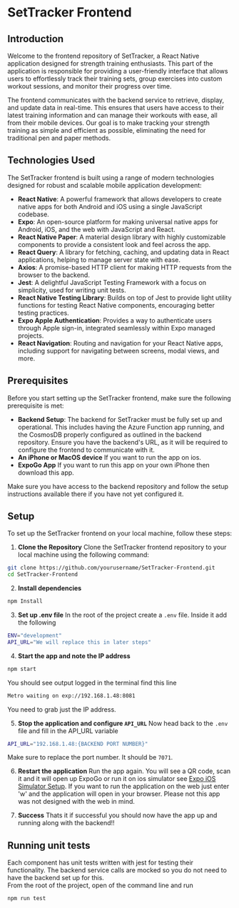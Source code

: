 # SetTracker Frontend

## Introduction

Welcome to the frontend repository of SetTracker, a React Native application designed for strength training enthusiasts. This part of the application is responsible for providing a user-friendly interface that allows users to effortlessly track their training sets, group exercises into custom workout sessions, and monitor their progress over time.

The frontend communicates with the backend service to retrieve, display, and update data in real-time. This ensures that users have access to their latest training information and can manage their workouts with ease, all from their mobile devices. Our goal is to make tracking your strength training as simple and efficient as possible, eliminating the need for traditional pen and paper methods.

## Technologies Used

The SetTracker frontend is built using a range of modern technologies designed for robust and scalable mobile application development:

- **React Native**: A powerful framework that allows developers to create native apps for both Android and iOS using a single JavaScript codebase.
- **Expo**: An open-source platform for making universal native apps for Android, iOS, and the web with JavaScript and React.
- **React Native Paper**: A material design library with highly customizable components to provide a consistent look and feel across the app.
- **React Query**: A library for fetching, caching, and updating data in React applications, helping to manage server state with ease.
- **Axios**: A promise-based HTTP client for making HTTP requests from the browser to the backend.
- **Jest**: A delightful JavaScript Testing Framework with a focus on simplicity, used for writing unit tests.
- **React Native Testing Library**: Builds on top of Jest to provide light utility functions for testing React Native components, encouraging better testing practices.
- **Expo Apple Authentication**: Provides a way to authenticate users through Apple sign-in, integrated seamlessly within Expo managed projects.
- **React Navigation**: Routing and navigation for your React Native apps, including support for navigating between screens, modal views, and more.

## Prerequisites

Before you start setting up the SetTracker frontend, make sure the following prerequisite is met:

- **Backend Setup**: The backend for SetTracker must be fully set up and operational. This includes having the Azure Function app running, and the CosmosDB properly configured as outlined in the backend repository. Ensure you have the backend's URL, as it will be required to configure the frontend to communicate with it.
- **An iPhone or MacOS device** If you want to run the app on ios.
- **ExpoGo App** If you want to run this app on your own iPhone then download this app.

Make sure you have access to the backend repository and follow the setup instructions available there if you have not yet configured it.

## Setup

To set up the SetTracker frontend on your local machine, follow these steps:

1. **Clone the Repository**
   Clone the SetTracker frontend repository to your local machine using the following command:
```bash
git clone https://github.com/yourusername/SetTracker-Frontend.git
cd SetTracker-Frontend
```
2. **Install dependencies**
```bash
npm Install
```
3. **Set up .env file** In the root of the project create a ```.env``` file. Inside it add the following
```bash
ENV="development"
API_URL="We will replace this in later steps"
```
4. **Start the app and note the IP address**
```bash
npm start
````
You should see output logged in the terminal find this line
```bash
Metro waiting on exp://192.168.1.48:8081
```
You need to grab just the IP address.

5. **Stop the application and configure ```API_URL```** Now head back to the ```.env``` file and fill in the API_URL variable
```bash
API_URL="192.168.1.48:{BACKEND PORT NUMBER}"
```
Make sure to replace the port number. It should be ```7071```.

6. **Restart the application** Run the app again. You will see a QR code, scan it and it will open up ExpoGo or run it on ios simulator see [Expo iOS Simulator Setup](https://docs.expo.dev/workflow/ios-simulator/). If you want to run the application on the web just enter 'w' and the application will open in your browser. Please not this app was not designed with the web in mind.

7. **Success** Thats it if successful you should now have the app up and running along with the backend!!

## Running unit tests
Each component has unit tests written with jest for testing their functionality. The backend service calls are mocked so you do not need to have the backend set up for this.  
From the root of the project, open of the command line and run
```bash
npm run test
```
